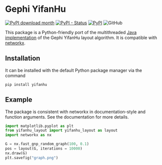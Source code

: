 # Gephi YifanHu

[![PyPI download month](https://img.shields.io/pypi/dm/forceatlas.svg)](https://pypi.python.org/pypi/forceatlas/)
[![PyPI - Status](https://img.shields.io/pypi/status/forceatlas)](https://pypi.python.org/pypi/forceatlas/)
[![PyPI](https://img.shields.io/pypi/v/forceatlas)](https://pypi.python.org/pypi/forceatlas/)
![GitHub](https://img.shields.io/github/license/ryanrudes/forceatlas)

This package is a Python-friendly port of the multithreaded [Java implementation](https://github.com/phawlessdevelopment/yifanhu) of the Gephi YifanHu layout algorithm. It is compatible with [networkx](https://github.com/networkx/networkx).

## Installation
It can be installed with the default Python package manager via the command

```
pip install yifanhu
```

## Example
The package is consistent with networkx in documentation-style and function arguments. See the documentation for more details.
```python
import matplotlib.pyplot as plt
from yifanhu_layout import yifanhu_layout as layout
import networkx as nx

G = nx.fast_gnp_random_graph(100, 0.1)
pos = layout(G, iterations = 10000)
nx.draw(G)
plt.savefig("graph.png")
```

